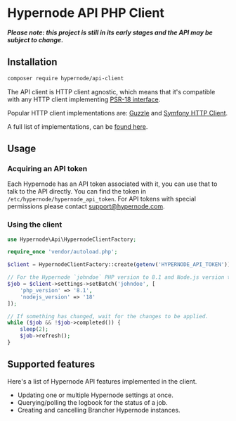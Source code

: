 # Hypernode API PHP Client

_**Please note: this project is still in its early stages and the API may be subject to change.**_

## Installation

```bash
composer require hypernode/api-client
```

The API client is HTTP client agnostic, which means that it's compatible with
any HTTP client implementing [PSR-18 interface](https://www.php-fig.org/psr/psr-18/).

Popular HTTP client implementations are: [Guzzle](https://packagist.org/packages/guzzlehttp/guzzle) and [Symfony HTTP Client](https://packagist.org/packages/symfony/http-client).

A full list of implementations, can be [found here](https://packagist.org/providers/psr/http-client-implementation).

## Usage

### Acquiring an API token

Each Hypernode has an API token associated with it, you can use that to talk to the API directly. You can find the token in `/etc/hypernode/hypernode_api_token`. For API tokens with special permissions please contact support@hypernode.com.

### Using the client

``` php
use Hypernode\Api\HypernodeClientFactory;

require_once 'vendor/autoload.php';

$client = HypernodeClientFactory::create(getenv('HYPERNODE_API_TOKEN'));

// For the Hypernode `johndoe` PHP version to 8.1 and Node.js version to 18
$job = $client->settings->setBatch('johndoe', [
    'php_version' => '8.1',
    'nodejs_version' => '18'
]);

// If something has changed, wait for the changes to be applied.
while ($job && !$job->completed()) {
    sleep(2);
    $job->refresh();
}
```

## Supported features

Here's a list of Hypernode API features implemented in the client.

- Updating one or multiple Hypernode settings at once.
- Querying/polling the logbook for the status of a job.
- Creating and cancelling Brancher Hypernode instances.

